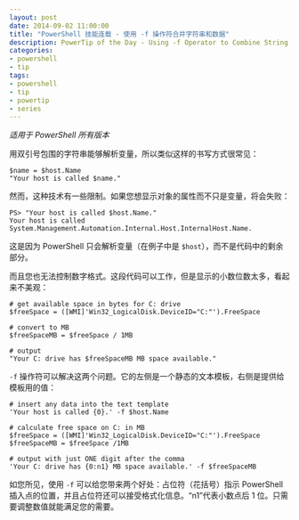 ```yaml
---
layout: post
date: 2014-09-02 11:00:00
title: "PowerShell 技能连载 - 使用 -f 操作符合并字符串和数据"
description: PowerTip of the Day - Using -f Operator to Combine String and Data
categories:
- powershell
- tip
tags:
- powershell
- tip
- powertip
- series
---
```

_适用于 PowerShell 所有版本_

用双引号包围的字符串能够解析变量，所以类似这样的书写方式很常见：

    $name = $host.Name
    "Your host is called $name."

然而，这种技术有一些限制。如果您想显示对象的属性而不只是变量，将会失败：

    PS> "Your host is called $host.Name."
    Your host is called System.Management.Automation.Internal.Host.InternalHost.Name.

这是因为 PowerShell 只会解析变量（在例子中是 `$host`），而不是代码中的剩余部分。

而且您也无法控制数字格式。这段代码可以工作，但是显示的小数位数太多，看起来不美观：

    # get available space in bytes for C: drive
    $freeSpace = ([WMI]'Win32_LogicalDisk.DeviceID="C:"').FreeSpace

    # convert to MB
    $freeSpaceMB = $freeSpace / 1MB

    # output
    "Your C: drive has $freeSpaceMB MB space available."

`-f` 操作符可以解决这两个问题。它的左侧是一个静态的文本模板，右侧是提供给模板用的值：

    # insert any data into the text template
    'Your host is called {0}.' -f $host.Name

    # calculate free space on C: in MB
    $freeSpace = ([WMI]'Win32_LogicalDisk.DeviceID="C:"').FreeSpace
    $freeSpaceMB = $freeSpace /1MB

    # output with just ONE digit after the comma
    'Your C: drive has {0:n1} MB space available.' -f $freeSpaceMB

如您所见，使用 `-f` 可以给您带来两个好处：占位符（花括号）指示 PowerShell 插入点的位置，并且占位符还可以接受格式化信息。“n1”代表小数点后 1 位。只需要调整数值就能满足您的需要。

<!--本文国际来源：[Using -f Operator to Combine String and Data](http://community.idera.com/powershell/powertips/b/tips/posts/using-f-operator-to-combine-string-and-data)-->
